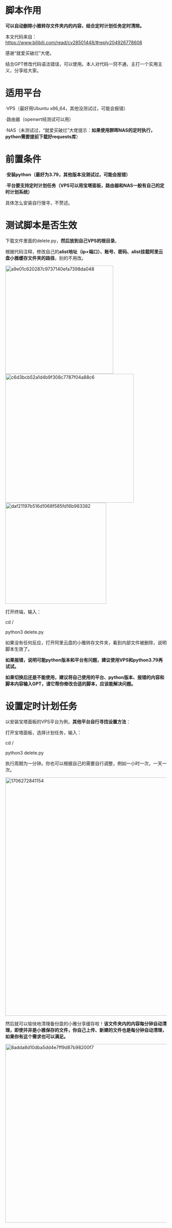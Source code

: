 # 脚本作用
**可以自动删除小雅转存文件夹内的内容，结合定时计划任务定时清除。**

本文代码来自：https://www.bilibili.com/read/cv28501448/#reply204926778608

感谢“就爱买破烂”大佬。

结合GPT修改代码语法错误，可以使用。本人对代码一窍不通，主打一个实用主义，分享给大家。

# 适用平台
·VPS（最好用Ubuntu x86_64，其他没测试过，可能会报错）

·路由器（openwrt经测试可以用）

·NAS（未测试过，“就爱买破烂”大佬提示：**如果使用群晖NAS的定时执行，python需要提前下载好requests库**）

# 前置条件
·**安装python（最好为3.79，其他版本没测试过，可能会报错）**

·**平台要支持定时计划任务（VPS可以用宝塔面板，路由器和NAS一般有自己的定时计划系统）**

具体怎么安装自行搜寻，不赘述。

# 测试脚本是否生效

下载文件里面的delete.py，**然后放到自己VPS的根目录**。

根据代码注释，修改自己的**alist地址（ip+端口）、账号、密码、alist挂载阿里云盘小雅缓存文件夹的路径**，别的不用改。

<img width="337" alt="a9e01c620287c9737140efa7398da048" src="https://github.com/ypq123456789/delete-xiaoya/assets/114487221/b0f1bc4d-e5ee-4722-9444-97f9f96d5fd6">

<img width="401" alt="c6d3bcb52a1d4b9f308c7787f04a88c6" src="https://github.com/ypq123456789/delete-xiaoya/assets/114487221/f844dacf-6b52-410e-9a31-abbd508ff872">

<img width="315" alt="daf21197b516d1068f585fd16b983382" src="https://github.com/ypq123456789/delete-xiaoya/assets/114487221/1c903244-3529-4a06-a54b-d52b157bd9ce">


打开终端，输入：

cd /

python3 delete.py

如果没有任何反应，打开阿里云盘的小雅转存文件夹，看到内部文件被删除，说明脚本生效了。

**如果报错，说明可能python版本和平台有问题，建议使用VPS和python3.79再试试。**

**如果切换后还是不能使用，建议将自己使用的平台、python版本、报错的内容和脚本内容输入GPT，请它帮你修改合适的脚本，应该能解决问题。**

# 设置定时计划任务
以安装宝塔面板的VPS平台为例，**其他平台自行寻找设置方法**：

打开宝塔面板，选择计划任务，输入：

cd /

python3 delete.py

执行周期为一分钟。你也可以根据自己的需要自行调整，例如一小时一次，一天一次。

<img width="742" alt="1706272841154" src="https://github.com/ypq123456789/-/assets/114487221/8dc3e304-6cb8-43da-bcdc-c0fd9e610c4f">

然后就可以愉快地清理备份盘的小雅分享缓存啦！**该文件夹内的内容每分钟自动清理，即使并非是小雅保存的文件，你自己上传、新建的文件也是每分钟自动清理，如果你有这个需求也可以满足。**

<img width="556" alt="8adda8d10dba5dd4e7ff9d87b98200f7" src="https://github.com/ypq123456789/delete-xiaoya/assets/114487221/56baca26-57c6-46bb-98e9-cedae263d51d">
